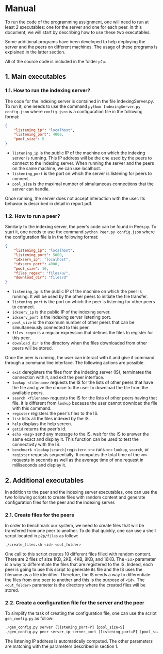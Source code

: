 # Manual

To run the code of the programming assignment, one will need to run at least 2 executables: one for the server and one for each peer. In this document, we will start by describing how to use these two executables.

Some additional programs have been developed to help deploying the server and the peers on different machines. The usage of these programs is explained in the latter section.

All of the source code is included in the folder `p2p`.

## 1. Main executables

### 1.1. How to run the indexing server?

The code for the indexing server is contained in the file IndexingServer.py. To run it, one needs to use the command `python IndexingServer.py config.json` where `config.json` is a configuration file in the following format:

```json
{
    "listening_ip": "localhost",
    "listening_port": 4000,
    "pool_size": 5
}
```

- `listening_ip` is the public IP of the machine on which the indexing server is running. This IP address will be the one used by the peers to connect to the indexing server. When running the server and the peers on the same machine, we can use localhost.
- `listening_port` is the port on which the server is listening for peers to connect.
- `pool_size` is the maximal number of simultaneous connections that the server can handle.

Once running, the server does not accept interaction with the user. Its behavior is described in detail in report.pdf.

### 1.2. How to run a peer?

Similarly to the indexing server, the peer's code can be found in Peer.py. To start it, one needs to use the command `python Peer.py config.json` where the configuration file is in the following format:

```json
{
    "listening_ip": "localhost",
    "listening_port": 5000,
    "idxserv_ip": "localhost",
    "idxserv_port": 4000,
    "pool_size": 10,
    "files_regex": "files/u/",
    "download_dir": "files/d"
}
```

- `listening_ip` is the public IP of the machine on which the peer is running. It will be used by the other peers to initiate the file transfer.
- `listening_port` is the port on which the peer is listening for other peers to connect.
- `idxserv_ip` is the public IP of the indexing server.
- `idxserv_port` is the indexing server listening port.
- `pool_size` is the maximum number of other peers that can be simultaneously connected to this peer.
- `files_regex` is a regular expression that defines the files to register for this peer.
- `download_dir` is the directory when the files downloaded from other peers will be stored.

Once the peer is running, the user can interact with it and give it command through a command line interface. The following actions are possible:

- `exit` deregisters the files from the indexing server (IS), terminates the connection with it, and exit the peer interface.
- `lookup <filename>` requests the IS for the lists of other peers that have the file <filename> and give the choice to the user to download the file from the available peers.
- `search <filename>` requests the IS for the lists of other peers having that file. It is different from `lookup` because the user cannot download the file with this command.
- `register` registers the peer's files to the IS.
- `list` lists all the files indexed by the IS.
- `help` displays the help screen.
- `getid` returns the peer's id.
- `echo <msg>` send any message <msg> to the IS, wait for the IS to answer the same exact <msg> and display it. This function can be used to test the connectivity with the IS.
- `benchmark <lookup|search|register> <n>` runs `<n>` `lookup`, `search`, or `register` requests sequentially. It computes the total time of the `<n>` requests in seconds as well as the average time of one request in milliseconds and display it.

## 2. Additional executables

In addition to the peer and the indexing server executables, one can use the two following scripts to create files with random content and generate configuration files for the peer and the indexing server.

### 2.1. Create files for the peers
In order to benchmark our system, we need to create files that will be transfered from one peer to another. To do that quickly, one can use a shell script located in `p2p/files` as follow:

```bash
./create_files.sh <id> <out_folder>
```

One call to this script creates 10 different files filled with random content. There are 2 files of size 1KB, 2KB, 4KB, 8KB, and 16KB. The `<id>` parameter is a way to differentiate the files that are registered to the IS. Indeed, each peer is going to use this script to generate its file and the IS uses the filename as a file identifier. Therefore, the IS needs a way to differentiate the files from one peer to another and this is the purpose of `<id>`.
The `<out_folder>` parameter is the directory where the created files will be stored.

### 2.2. Create a configuration file for the server and  the peer
To simplify the task of creating the configuration file, one can use the script `gen_config.py` as follow:

```python
./gen_config.py server [listening_port=P] [pool_size=S]
./gen_config.py peer server_ip server_port [listening_port=P] [pool_size=S] [files_regex=R] [download_dir=D]
```

The listening IP address is automatically computed. The other parameters are matching with the parameters described in section 1.

